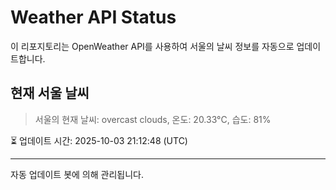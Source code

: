 
# Weather API Status

이 리포지토리는 OpenWeather API를 사용하여 서울의 날씨 정보를 자동으로 업데이트합니다.

## 현재 서울 날씨
> 서울의 현재 날씨: overcast clouds, 온도: 20.33°C, 습도: 81%

⏳ 업데이트 시간: 2025-10-03 21:12:48 (UTC)

---
자동 업데이트 봇에 의해 관리됩니다.
